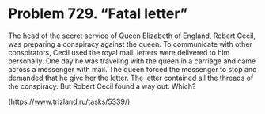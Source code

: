 # Problem 729. “Fatal letter”

The head of the secret service of Queen Elizabeth of England, Robert Cecil, was preparing a conspiracy against the queen. To communicate with other conspirators, Cecil used the royal mail: letters were delivered to him personally. One day he was traveling with the queen in a carriage and came across a messenger with mail. The queen forced the messenger to stop and demanded that he give her the letter. The letter contained all the threads of the conspiracy. But Robert Cecil found a way out. Which?

(https://www.trizland.ru/tasks/5339/)